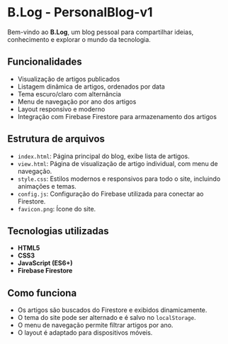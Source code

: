 # B.Log - PersonalBlog-v1

Bem-vindo ao **B.Log**, um blog pessoal para compartilhar ideias, conhecimento e explorar o mundo da tecnologia.

## Funcionalidades
- Visualização de artigos publicados
- Listagem dinâmica de artigos, ordenados por data
- Tema escuro/claro com alternância
- Menu de navegação por ano dos artigos
- Layout responsivo e moderno
- Integração com Firebase Firestore para armazenamento dos artigos

## Estrutura de arquivos
- `index.html`: Página principal do blog, exibe lista de artigos.
- `view.html`: Página de visualização de artigo individual, com menu de navegação.
- `style.css`: Estilos modernos e responsivos para todo o site, incluindo animações e temas.
- `config.js`: Configuração do Firebase utilizada para conectar ao Firestore.
- `favicon.png`: Ícone do site.

## Tecnologias utilizadas
- **HTML5**
- **CSS3**
- **JavaScript (ES6+)**
- **Firebase Firestore**

## Como funciona
- Os artigos são buscados do Firestore e exibidos dinamicamente.
- O tema do site pode ser alternado e é salvo no `localStorage`.
- O menu de navegação permite filtrar artigos por ano.
- O layout é adaptado para dispositivos móveis.

